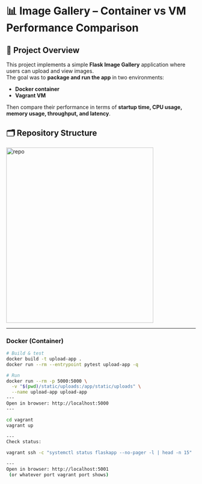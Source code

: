 # 📊 Image Gallery – Container vs VM Performance Comparison

## 📌 Project Overview
This project implements a simple **Flask Image Gallery** application where users can upload and view images.  
The goal was to **package and run the app** in two environments:  
- **Docker container**  
- **Vagrant VM**  

Then compare their performance in terms of **startup time, CPU usage, memory usage, throughput, and latency**.


## 🗂️ Repository Structure
<img width="391" height="466" alt="repo" src="https://github.com/user-attachments/assets/d23b3e6e-cb84-44f4-9061-1cab49f491dd" />




---


### Docker (Container)
```bash
# Build & test
docker build -t upload-app .
docker run --rm --entrypoint pytest upload-app -q

# Run
docker run --rm -p 5000:5000 \
  -v "$(pwd)/static/uploads:/app/static/uploads" \
  --name upload-app upload-app
---
Open in browser: http://localhost:5000
---

cd vagrant
vagrant up

---
Check status:

vagrant ssh -c "systemctl status flaskapp --no-pager -l | head -n 15"

---
Open in browser: http://localhost:5001
 (or whatever port vagrant port shows)

